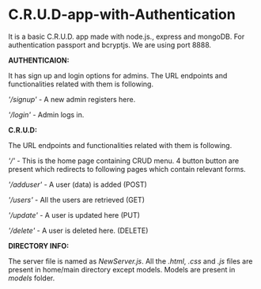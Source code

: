 # C.R.U.D-app-with-Authentication
It is a basic C.R.U.D. app made with node.js., express and mongoDB. For authentication passport and bcryptjs. We are using port 8888.

**AUTHENTICAION:**

It has sign up and login options for admins. The URL endpoints and functionalities related with them is following.

*'/signup'* - A new admin registers here.

*'/login'* - Admin logs in.

**C.R.U.D:**

The URL endpoints and functionalities related with them is following.

*'/'* - This is the home page containing CRUD menu. 4 button button are present which redirects to following pages which contain relevant forms.

*'/adduser'* - A user (data) is added (POST)

*'/users'* - All the users are retrieved (GET)

*'/update'* - A user is updated here (PUT)

*'/delete'* - A user is deleted here. (DELETE)

**DIRECTORY INFO:**

The server file is named as *NewServer.js*. All the *.html*, *.css* and *.js* files are present in home/main directory except models. Models are present in *models* folder.
